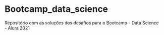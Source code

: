 # Bootcamp_data_science
Repositório com as soluções dos desafios para o Bootcamp - Data Science - Alura 2021
